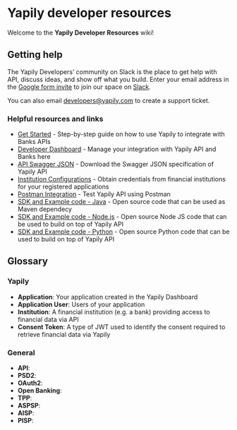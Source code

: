 # Yapily developer resources

Welcome to the **Yapily Developer Resources** wiki!

## Getting help

The Yapily Developers’ community on Slack is the place to get help with API, discuss ideas, and show off what you build. Enter your email address in the [Google form invite](https://docs.google.com/forms/d/e/1FAIpQLSe6Xalk1MPm-Cus0g5Q6PzkK45DFQHGyPrTc2r5rqyxic8Dow/viewform) to join our space on [Slack](https://yapily.slack.com).

You can also email developers@yapily.com to create a support ticket.


### Helpful resources and links
- [Get Started](https://github.com/yapily/developer-resources/wiki/Get-Started) - Step-by-step guide on how to use Yapily to integrate with Banks APIs
- [Developer Dashboard](https://dashboard.yapily.com/) - Manage your integration with Yapily API and Banks here
- [API Swagger JSON](https://api.yapily.com/docs/swagger.json) - Download the Swagger JSON specification of Yapily API
- [Institution Configurations](https://github.com/yapily/developer-resources/wiki/Institution-Configurations) - Obtain credentials from financial institutions for your registered applications
- [Postman Integration](https://github.com/yapily/developer-resources/wiki/Postman-Integration) - Test Yapily API using Postman
- [SDK and Example code - Java](https://github.com/yapily/yapily-sdk-java/) - Open source code that can be used as Maven dependecy
- [SDK and Example code - Node.js](https://github.com/yapily/yapily-sdk-nodejs) - Open source Node JS code that can be used to build on top of Yapily API
- [SDK and Example code - Python](https://github.com/yapily/yapily-sdk-python) - Open source Python code that can be used to build on top of Yapily API

## Glossary

### Yapily
- **Application**: Your application created in the Yapily Dashboard
- **Application User**: Users of your application
- **Institution**: A financial institution (e.g. a bank) providing access to financial data via API
- **Consent Token**: A type of JWT used to identify the consent required to retrieve financial data via Yapily

### General
- **API**:
- **PSD2**: 
- **OAuth2**:
- **Open Banking**:
- **TPP**:
- **ASPSP**:
- **AISP**:
- **PISP**:
